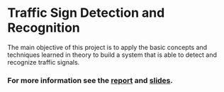 # Traffic Sign Detection and Recognition
The main objective of this project is to apply the basic concepts and techniques learned in theory to build a system that is able to detect and recognize traffic signals.

### For more information see the [report](https://drive.google.com/file/d/10vBHcm1pjT94oODuujYv4m8KubnD66HP/view?usp=sharing) and [slides](https://docs.google.com/presentation/d/1imCmsvaMVznisyVnf51vYq0X1DoZKBBjUwXH9E771KY/edit?usp=sharing).
